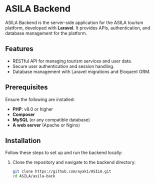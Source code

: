# ASILA Backend

ASILA Backend is the server-side application for the ASILA tourism platform, developed with **Laravel**. It provides APIs, authentication, and database management for the platform.

## Features

- RESTful API for managing tourism services and user data.
- Secure user authentication and session handling.
- Database management with Laravel migrations and Eloquent ORM.

## Prerequisites

Ensure the following are installed:

- **PHP**: v8.0 or higher
- **Composer**
- **MySQL** (or any compatible database)
- **A web server** (Apache or Nginx)

## Installation

Follow these steps to set up and run the backend locally:

1. Clone the repository and navigate to the backend directory:

   ```bash
   git clone https://github.com/ayak1/ASILA.git
   cd ASILA/asila-back
